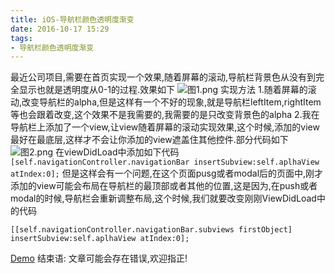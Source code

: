 ```yaml
---
title: iOS-导航栏颜色透明度渐变
date: 2016-10-17 15:29
tags: 
- 导航栏颜色透明度渐变
---
```


最近公司项目,需要在首页实现一个效果,随着屏幕的滚动,导航栏背景色从没有到完全显示也就是透明度从0-1的过程.效果如下
![图1.png](http://blog.objccf.com/Gradient.jpeg)
实现方法
1.随着屏幕的滚动,改变导航栏的alpha,但是这样有一个不好的现象,就是导航栏leftItem,rightItem等也会跟着改变,这个效果不是我需要的,我需要的是只改变背景色的alpha
2.我在导航栏上添加了一个view,让view随着屏幕的滚动实现效果,这个时候,添加的view最好在最底层,这样才不会让你添加的view遮盖住其他控件.部分代码如下
![图2.png](http://blog.objccf.com/Gradient-1.png)
在viewDidLoad中添加如下代码
`[self.navigationController.navigationBar insertSubview:self.aplhaView atIndex:0];`
但是这样会有一个问题,在这个页面pusg或者modal后的页面中,刚才添加的view可能会布局在导航栏的最顶部或者其他的位置,这是因为,在push或者modal的时候,导航栏会重新调整布局,这个时候,我们就要改变刚刚ViewDidLoad中的代码
```
[[self.navigationController.navigationBar.subviews firstObject] insertSubview:self.aplhaView atIndex:0];
```
[Demo](https://github.com/lixianshen/Demo)
结束语:
文章可能会存在错误,欢迎指正!


